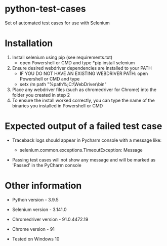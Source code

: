 # python-test-cases
 Set of automated test cases for use with Selenium

# Installation
 1. Install selenium using pip (see requirements.txt)
     * open Powershell or CMD and type 
	*pip install selenium
 2. Ensure desired webdriver dependencies are installed to your PATH
     * IF YOU DO NOT HAVE AN EXISTING WEBDRIVER PATH: open Powershell or CMD and type
	* setx /m path "%path%;C:\WebDriver\bin\"
 3. Place any webdriver files (such as chromedriver for Chrome) into the folder you created in step 2
 4. To ensure the install worked correctly, you can type the name of the binaries you installed in Powershell or CMD

# Expected output of a failed test case
 * Traceback logs should appear in Pycharm console with a message like:
     * selenium.common.exceptions.TimeoutException: Message

 * Passing test cases will not show any message and will be marked as 'Passed' in the PyCharm console

# Other information
 * Python version - 3.9.5
 * Selenium version - 3.141.0
 * Chromedriver version - 91.0.4472.19
 * Chrome version - 91
 
 * Tested on Windows 10




